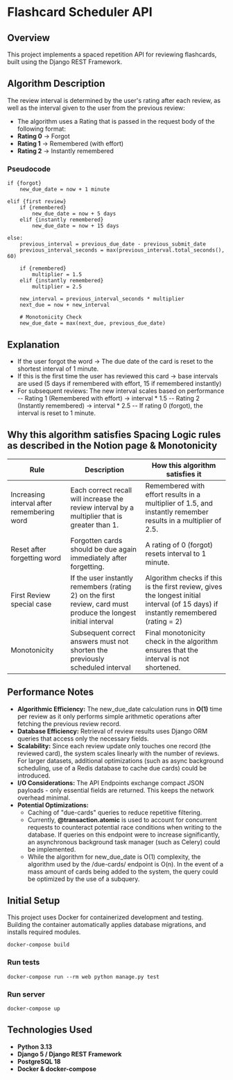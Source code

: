 # Flashcard Scheduler API

## Overview
This project implements a spaced repetition API for reviewing flashcards, built using the Django REST Framework.

## Algorithm Description
The review interval is determined by the user's rating after each review, as well as the interval given to the user from the previous review:
- The algorithm uses a Rating that is passed in the request body of the following format: 
- **Rating 0** -> Forgot
- **Rating 1** -> Remembered (with effort)
- **Rating 2** -> Instantly remembered

### Pseudocode
```
if {forgot}
    new_due_date = now + 1 minute
    
elif {first review}
    if {remembered}
        new_due_date = now + 5 days
    elif {instantly remembered}
        new_due_date = now + 15 days
        
else: 
    previous_interval = previous_due_date - previous_submit_date
    previous_interval_seconds = max(previous_interval.total_seconds(), 60)
    
    if {remembered}
        multiplier = 1.5
    elif {instantly remembered}
        multiplier = 2.5
    
    new_interval = previous_interval_seconds * multiplier
    next_due = now + new_interval
    
    # Monotonicity Check
    new_due_date = max(next_due, previous_due_date)
```

## Explanation
- If the user forgot the word -> The due date of the card is reset to the shortest interval of 1 minute.
- If this is the first time the user has reviewed this card -> base intervals are used (5 days if remembered with effort, 15 if remembered instantly)
- For subsequent reviews: The new interval scales based on performance
-- Rating 1 (Remembered with effort) -> interval * 1.5
-- Rating 2 (Instantly remembered) -> interval * 2.5
-- If rating 0 (forgot), the interval is reset to 1 minute.

## Why this algorithm satisfies Spacing Logic rules as described in the Notion page & Monotonicity
| Rule                                       | Description                                                                                                    | How this algorithm satisfies it                                                                                                    |
|--------------------------------------------|----------------------------------------------------------------------------------------------------------------|------------------------------------------------------------------------------------------------------------------------------------|
| Increasing interval after remembering word | Each correct recall will increase the review interval by a multiplier that is greater than 1.                  | Remembered with effort results in a multiplier of 1.5, and instantly remember results in a multiplier of 2.5.                      |
| Reset after forgetting word                | Forgotten cards should be due again immediately after forgetting.                                              | A rating of 0 (forgot) resets interval to 1 minute.                                                                                |
| First Review special case                  | If the user instantly remembers (rating 2) on the first review, card must produce the longest initial interval | Algorithm checks if this is the first review, gives the longest initial interval (of 15 days) if instantly remembered (rating = 2) |
| Monotonicity                               | Subsequent correct answers must not shorten the previously scheduled interval                                  | Final monotonicity check in the algorithm ensures that the interval is not shortened.                                              |

## Performance Notes
- **Algorithmic Efficiency:**
The new_due_date calculation runs in **O(1)** time per review as it only performs simple arithmetic operations after fetching the previous review record.
- **Database Efficiency:**
Retrieval of review results uses Django ORM queries that access only the necessary fields.
- **Scalability:**
Since each review update only touches one record (the reviewed card), the system scales linearly with the number of reviews. For larger datasets, additional optimizations (such as async background scheduling, use of a Redis database to cache due cards) could be introduced. 
- **I/O Considerations:**
The API Endpoints exchange compact JSON payloads - only essential fields are returned. This keeps the network overhead minimal.
- **Potential Optimizations:**
  - Caching of "due-cards" queries to reduce repetitive filtering.
  - Currently, **@transaction.atomic** is used to account for concurrent requests to counteract potential race conditions when writing to the database. If queries on this endpoint were to increase significantly, an asynchronous background task manager (such as Celery) could be implemented.
  - While the algorithm for new_due_date is O(1) complexity, the algorithm used by the /due-cards/ endpoint is O(n). In the event of a mass amount of cards being added to the system, the query could be optimized by the use of a subquery.
## Initial Setup

This project uses Docker for containerized development and testing.  
Building the container automatically applies database migrations, and installs required modules.

```
docker-compose build
```

### Run tests

```
docker-compose run --rm web python manage.py test
```

### Run server

```
docker-compose up
```

## Technologies Used
- **Python 3.13**
- **Django 5 / Django REST Framework**
- **PostgreSQL 18**
- **Docker & docker-compose**

